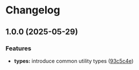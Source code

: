 # Changelog

## 1.0.0 (2025-05-29)


### Features

* **types:** introduce common utility types ([93c5c4e](https://github.com/ecoma-io/application/commit/93c5c4ea08d8f38c5cf14b78aaac5c76cc8b7666))
